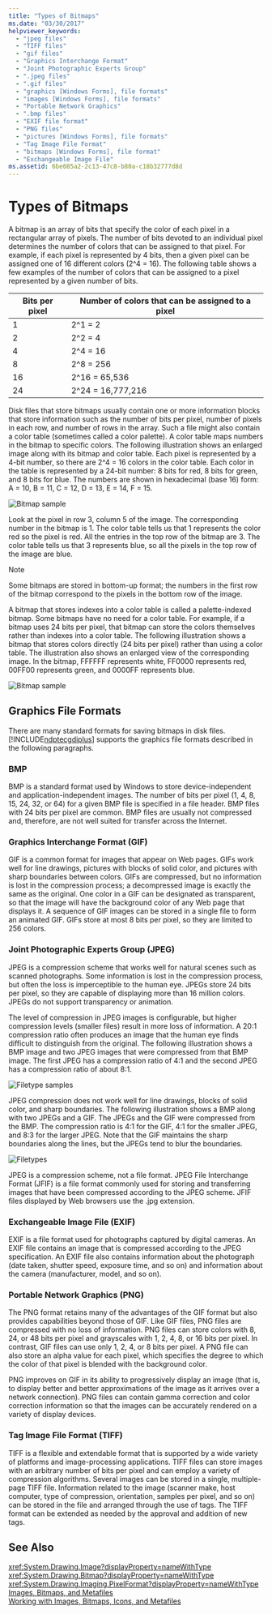 ```yaml
---
title: "Types of Bitmaps"
ms.date: "03/30/2017"
helpviewer_keywords: 
  - "jpeg files"
  - "TIFF files"
  - "gif files"
  - "Graphics Interchange Format"
  - "Joint Photographic Experts Group"
  - ".jpeg files"
  - ".gif files"
  - "graphics [Windows Forms], file formats"
  - "images [Windows Forms], file formats"
  - "Portable Network Graphics"
  - ".bmp files"
  - "EXIF file format"
  - "PNG files"
  - "pictures [Windows Forms], file formats"
  - "Tag Image File Format"
  - "bitmaps [Windows Forms], file format"
  - "Exchangeable Image File"
ms.assetid: 6be085a2-2c13-47c8-b80a-c18b32777d8d
---
```

# Types of Bitmaps
A bitmap is an array of bits that specify the color of each pixel in a rectangular array of pixels. The number of bits devoted to an individual pixel determines the number of colors that can be assigned to that pixel. For example, if each pixel is represented by 4 bits, then a given pixel can be assigned one of 16 different colors (2^4 = 16). The following table shows a few examples of the number of colors that can be assigned to a pixel represented by a given number of bits.  
  
|Bits per pixel|Number of colors that can be assigned to a pixel|  
|--------------------|------------------------------------------------------|  
|1|2^1 = 2|  
|2|2^2 = 4|  
|4|2^4 = 16|  
|8|2^8 = 256|  
|16|2^16 = 65,536|  
|24|2^24 = 16,777,216|  
  
 Disk files that store bitmaps usually contain one or more information blocks that store information such as the number of bits per pixel, number of pixels in each row, and number of rows in the array. Such a file might also contain a color table (sometimes called a color palette). A color table maps numbers in the bitmap to specific colors. The following illustration shows an enlarged image along with its bitmap and color table. Each pixel is represented by a 4-bit number, so there are 2^4 = 16 colors in the color table. Each color in the table is represented by a 24-bit number: 8 bits for red, 8 bits for green, and 8 bits for blue. The numbers are shown in hexadecimal (base 16) form: A = 10, B = 11, C = 12, D = 13, E = 14, F = 15.  
  
 ![Bitmap sample](../../../../docs/framework/winforms/advanced/media/aboutgdip03-art01.gif "AboutGdip03_Art01")  
  
 Look at the pixel in row 3, column 5 of the image. The corresponding number in the bitmap is 1. The color table tells us that 1 represents the color red so the pixel is red. All the entries in the top row of the bitmap are 3. The color table tells us that 3 represents blue, so all the pixels in the top row of the image are blue.  
  
> [!NOTE]
>  Some bitmaps are stored in bottom-up format; the numbers in the first row of the bitmap correspond to the pixels in the bottom row of the image.  
  
 A bitmap that stores indexes into a color table is called a palette-indexed bitmap. Some bitmaps have no need for a color table. For example, if a bitmap uses 24 bits per pixel, that bitmap can store the colors themselves rather than indexes into a color table. The following illustration shows a bitmap that stores colors directly (24 bits per pixel) rather than using a color table. The illustration also shows an enlarged view of the corresponding image. In the bitmap, FFFFFF represents white, FF0000 represents red, 00FF00 represents green, and 0000FF represents blue.  
  
 ![Bitmap sample](../../../../docs/framework/winforms/advanced/media/aboutgdip03-art02.gif "AboutGdip03_Art02")  
  
## Graphics File Formats  
 There are many standard formats for saving bitmaps in disk files. [!INCLUDE[ndptecgdiplus](../../../../includes/ndptecgdiplus-md.md)] supports the graphics file formats described in the following paragraphs.  
  
### BMP  
 BMP is a standard format used by Windows to store device-independent and application-independent images. The number of bits per pixel (1, 4, 8, 15, 24, 32, or 64) for a given BMP file is specified in a file header. BMP files with 24 bits per pixel are common. BMP files are usually not compressed and, therefore, are not well suited for transfer across the Internet.  
  
### Graphics Interchange Format (GIF)  
 GIF is a common format for images that appear on Web pages. GIFs work well for line drawings, pictures with blocks of solid color, and pictures with sharp boundaries between colors. GIFs are compressed, but no information is lost in the compression process; a decompressed image is exactly the same as the original. One color in a GIF can be designated as transparent, so that the image will have the background color of any Web page that displays it. A sequence of GIF images can be stored in a single file to form an animated GIF. GIFs store at most 8 bits per pixel, so they are limited to 256 colors.  
  
### Joint Photographic Experts Group (JPEG)  
 JPEG is a compression scheme that works well for natural scenes such as scanned photographs. Some information is lost in the compression process, but often the loss is imperceptible to the human eye. JPEGs store 24 bits per pixel, so they are capable of displaying more than 16 million colors. JPEGs do not support transparency or animation.  
  
 The level of compression in JPEG images is configurable, but higher compression levels (smaller files) result in more loss of information. A 20:1 compression ratio often produces an image that the human eye finds difficult to distinguish from the original. The following illustration shows a BMP image and two JPEG images that were compressed from that BMP image. The first JPEG has a compression ratio of 4:1 and the second JPEG has a compression ratio of about 8:1.  
  
 ![Filetype samples](../../../../docs/framework/winforms/advanced/media/aboutgdip03-art03.gif "AboutGdip03_Art03")  
  
 JPEG compression does not work well for line drawings, blocks of solid color, and sharp boundaries. The following illustration shows a BMP along with two JPEGs and a GIF. The JPEGs and the GIF were compressed from the BMP. The compression ratio is 4:1 for the GIF, 4:1 for the smaller JPEG, and 8:3 for the larger JPEG. Note that the GIF maintains the sharp boundaries along the lines, but the JPEGs tend to blur the boundaries.  
  
 ![Filetypes](../../../../docs/framework/winforms/advanced/media/aboutgdip03-art03a.gif "AboutGdip03_Art03A")  
  
 JPEG is a compression scheme, not a file format. JPEG File Interchange Format (JFIF) is a file format commonly used for storing and transferring images that have been compressed according to the JPEG scheme. JFIF files displayed by Web browsers use the .jpg extension.  
  
### Exchangeable Image File (EXIF)  
 EXIF is a file format used for photographs captured by digital cameras. An EXIF file contains an image that is compressed according to the JPEG specification. An EXIF file also contains information about the photograph (date taken, shutter speed, exposure time, and so on) and information about the camera (manufacturer, model, and so on).  
  
### Portable Network Graphics (PNG)  
 The PNG format retains many of the advantages of the GIF format but also provides capabilities beyond those of GIF. Like GIF files, PNG files are compressed with no loss of information. PNG files can store colors with 8, 24, or 48 bits per pixel and grayscales with 1, 2, 4, 8, or 16 bits per pixel. In contrast, GIF files can use only 1, 2, 4, or 8 bits per pixel. A PNG file can also store an alpha value for each pixel, which specifies the degree to which the color of that pixel is blended with the background color.  
  
 PNG improves on GIF in its ability to progressively display an image (that is, to display better and better approximations of the image as it arrives over a network connection). PNG files can contain gamma correction and color correction information so that the images can be accurately rendered on a variety of display devices.  
  
### Tag Image File Format (TIFF)  
 TIFF is a flexible and extendable format that is supported by a wide variety of platforms and image-processing applications. TIFF files can store images with an arbitrary number of bits per pixel and can employ a variety of compression algorithms. Several images can be stored in a single, multiple-page TIFF file. Information related to the image (scanner make, host computer, type of compression, orientation, samples per pixel, and so on) can be stored in the file and arranged through the use of tags. The TIFF format can be extended as needed by the approval and addition of new tags.  
  
## See Also  
 <xref:System.Drawing.Image?displayProperty=nameWithType>  
 <xref:System.Drawing.Bitmap?displayProperty=nameWithType>  
 <xref:System.Drawing.Imaging.PixelFormat?displayProperty=nameWithType>  
 [Images, Bitmaps, and Metafiles](../../../../docs/framework/winforms/advanced/images-bitmaps-and-metafiles.md)  
 [Working with Images, Bitmaps, Icons, and Metafiles](../../../../docs/framework/winforms/advanced/working-with-images-bitmaps-icons-and-metafiles.md)
